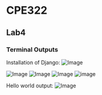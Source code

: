 # CPE322
## Lab4 
### Terminal Outputs

Installation of Django:
![Image](https://github.com/user-attachments/assets/6222f597-a303-49c3-bda0-84f1245cde68)


![Image](https://github.com/user-attachments/assets/c70c72ab-aad2-455c-b4da-71b7aa5022c9)
![Image](https://github.com/user-attachments/assets/d14af058-77dd-4d70-81db-a4286a9f5f15)
![Image](https://github.com/user-attachments/assets/1634f488-e968-47bd-a41f-b0acb3bcac2c)
![image](https://github.com/user-attachments/assets/ac3c0c39-a388-4caf-9478-cc3665c54599)

Hello world output:
![Image](https://github.com/user-attachments/assets/fc3c2af6-9858-446e-83ee-6e27cd1b5c4d)
